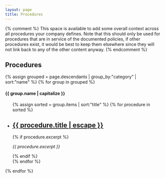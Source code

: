 ```yaml
---
layout: page
title: Procedures
---
```

{% comment %}
This space is available to add some overall context across all procedures your company defines.
Note that this should only be used for procedures that are in service of the documented policies,
if other procedures exist, it would be best to keep them elsewhere since they will not link back
to any of the other content anyway.
{% endcomment %}

## Procedures
{% assign grouped = page.descendants | group_by:"category" | sort:"name" %}
{% for group in grouped %}
#### {{ group.name | capitalize }}

<ul class="child-list-condensed">
  {% assign sorted = group.items | sort:"title" %}
  {% for procedure in sorted %}
    <li>
      <h2>
        <a class="child-link-condensed" href="{{ procedure.url | relative_url }}">{{ procedure.title | escape }}</a>
      </h2>
      {% if procedure.excerpt %}
      <p class="child-excerpt-condensed"><em>{{ procedure.excerpt }}</em></p>
      {% endif %}
    </li>
  {% endfor %}
</ul>
{% endfor %}